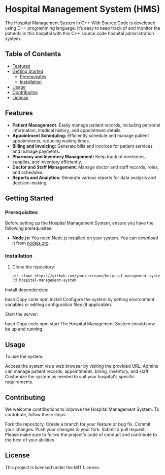 # Hospital Management System (HMS)
The Hospital Management System In C++ With Source Code is developed using C++ programming language. It’s easy to keep track of and monitor the patients in this hospital with this C++ source code hospital administration system.

## Table of Contents

- [Features](#features)
- [Getting Started](#getting-started)
  - [Prerequisites](#prerequisites)
  - [Installation](#installation)
- [Usage](#usage)
- [Contributing](#contributing)
- [License](#license)

## Features

- **Patient Management:** Easily manage patient records, including personal information, medical history, and appointment details.
- **Appointment Scheduling:** Efficiently schedule and manage patient appointments, reducing waiting times.
- **Billing and Invoicing:** Generate bills and invoices for patient services and manage payments.
- **Pharmacy and Inventory Management:** Keep track of medicines, supplies, and inventory efficiently.
- **Doctor and Staff Management:** Manage doctor and staff records, roles, and schedules.
- **Reports and Analytics:** Generate various reports for data analysis and decision-making.

## Getting Started

### Prerequisites

Before setting up the Hospital Management System, ensure you have the following prerequisites:

- **Node.js:** You need Node.js installed on your system. You can download it from [nodejs.org](https://nodejs.org/).

### Installation

1. Clone the repository:

   ```bash
   git clone https://github.com/yourusername/hospital-management-system.git
   cd hospital-management-system
Install dependencies:

bash
Copy code
npm install
Configure the system by setting environment variables or editing configuration files (if applicable).

Start the server:

bash
Copy code
npm start
The Hospital Management System should now be up and running.

## Usage
To use the system:

Access the system via a web browser by visiting the provided URL.
Admins can manage patient records, appointments, billing, inventory, and staff.
Customize the system as needed to suit your hospital's specific requirements.

## Contributing
We welcome contributions to improve the Hospital Management System. To contribute, follow these steps:

Fork the repository.
Create a branch for your feature or bug fix.
Commit your changes.
Push your changes to your fork.
Submit a pull request.
Please make sure to follow the project's code of conduct and contribute to the best of your abilities.

## License
This project is licensed under the MIT License.
